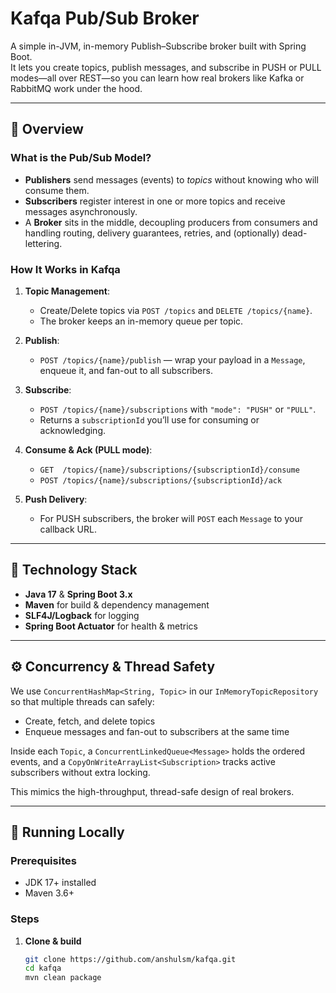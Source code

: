 # Kafqa Pub/Sub Broker

A simple in-JVM, in-memory Publish–Subscribe broker built with Spring Boot.  
It lets you create topics, publish messages, and subscribe in PUSH or PULL modes—all over REST—so you can learn how real brokers like Kafka or RabbitMQ work under the hood.

---

## 📖 Overview

### What is the Pub/Sub Model?
- **Publishers** send messages (events) to *topics* without knowing who will consume them.
- **Subscribers** register interest in one or more topics and receive messages asynchronously.
- A **Broker** sits in the middle, decoupling producers from consumers and handling routing, delivery guarantees, retries, and (optionally) dead-lettering.

### How It Works in Kafqa
1. **Topic Management**:
    - Create/Delete topics via `POST /topics` and `DELETE /topics/{name}`.
    - The broker keeps an in-memory queue per topic.

2. **Publish**:
    - `POST /topics/{name}/publish` — wrap your payload in a `Message`, enqueue it, and fan-out to all subscribers.

3. **Subscribe**:
    - `POST /topics/{name}/subscriptions` with `"mode": "PUSH"` or `"PULL"`.
    - Returns a `subscriptionId` you’ll use for consuming or acknowledging.

4. **Consume & Ack (PULL mode)**:
    - `GET  /topics/{name}/subscriptions/{subscriptionId}/consume`
    - `POST /topics/{name}/subscriptions/{subscriptionId}/ack`

5. **Push Delivery**:
    - For PUSH subscribers, the broker will `POST` each `Message` to your callback URL.

---

## 🔧 Technology Stack

- **Java 17** & **Spring Boot 3.x**
- **Maven** for build & dependency management
- **SLF4J/Logback** for logging
- **Spring Boot Actuator** for health & metrics

---

## ⚙️ Concurrency & Thread Safety

We use `ConcurrentHashMap<String, Topic>` in our `InMemoryTopicRepository` so that multiple threads can safely:

- Create, fetch, and delete topics
- Enqueue messages and fan-out to subscribers at the same time

Inside each `Topic`, a `ConcurrentLinkedQueue<Message>` holds the ordered events, and a `CopyOnWriteArrayList<Subscription>` tracks active subscribers without extra locking.

This mimics the high-throughput, thread-safe design of real brokers.

---

## 🚀 Running Locally

### Prerequisites
- JDK 17+ installed
- Maven 3.6+

### Steps

1. **Clone & build**
   ```bash
   git clone https://github.com/anshulsm/kafqa.git
   cd kafqa
   mvn clean package
